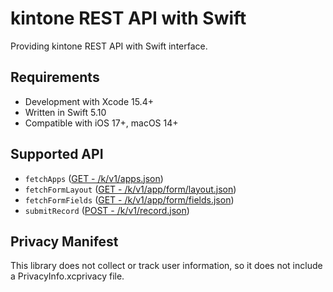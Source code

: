 # kintone REST API with Swift

Providing kintone REST API with Swift interface.

## Requirements

- Development with Xcode 15.4+
- Written in Swift 5.10
- Compatible with iOS 17+, macOS 14+

## Supported API

- `fetchApps` ([GET - /k/v1/apps.json](https://cybozu.dev/ja/kintone/docs/rest-api/apps/get-apps/))
- `fetchFormLayout` ([GET - /k/v1/app/form/layout.json](https://cybozu.dev/ja/kintone/docs/rest-api/apps/form/get-form-layout/))
- `fetchFormFields` ([GET - /k/v1/app/form/fields.json](https://cybozu.dev/ja/kintone/docs/rest-api/apps/form/get-form-fields/))
- `submitRecord` ([POST - /k/v1/record.json](https://cybozu.dev/ja/kintone/docs/rest-api/records/add-record/))

## Privacy Manifest

This library does not collect or track user information, so it does not include a PrivacyInfo.xcprivacy file.
